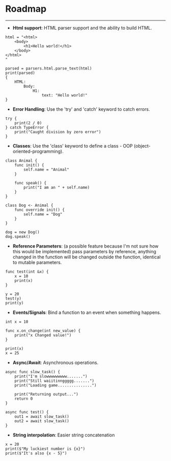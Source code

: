 # Roadmap
---

- **Html support**: HTML parser support and the ability to build HTML.
```
html = "<html>
    <body>
        <h1>Hello world!</h1>
    </body>
</html>
"

parsed = parsers.html.parse_text(html)
print(parsed)
{
    HTML:
        Body:
            H1:
                text: "Hello world!"
}
```
- **Error Handling**: Use the 'try' and 'catch' keyword to catch errors.
```
try {
    print(2 / 0)
} catch TypeError {
    print("Caught division by zero error")
}
```
- **Classes**: Use the 'class' keyword to define a class - OOP (object-oriented-programming).
```
class Animal {
    func init() {
        self.name = "Animal"
    }

    func speak() {
        print("I am an " + self.name)
    }
}

class Dog <- Animal {
    func override init() {
        self.name = "Dog"
    }
}

dog = new Dog()
dog.speak()
```
- **Reference Parameters**: (a possible feature because I'm not sure how this would be implemented) pass parameters by reference, anything changed in the function will be changed outside the function, identical to mutable parameters.
```
func test(int &x) {
    x = 10
    print(x)
}

y = 20
test(y)
print(y)
```
- **Events/Signals**: Bind a function to an event when something happens.
```
int x = 10

func x.on_change(int new_value) {
    print("x Changed value!")
}

print(x)
x = 25
```
- **Async/Await**: Asynchronous operations.
```
async func slow_task() {
    print("I'm slowwwwwwwww.......")
    print("Still waiitinnggggg.......")
    print("Loading game...............")

    print("Returning output...")
    return 0
}

async func test() {
    out1 = await slow_task()
    out2 = await slow_task()
}
```
- **String interpolation**: Easier string concatenation
```
x = 20
print($"My luckiest number is {x}")
print($"It's also {x - 5}")
```
